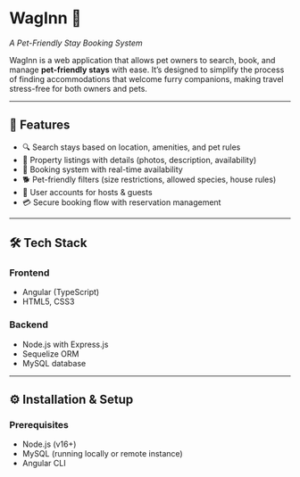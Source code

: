 # WagInn 🐾  
*A Pet-Friendly Stay Booking System*  

WagInn is a web application that allows pet owners to search, book, and manage **pet-friendly stays** with ease. It’s designed to simplify the process of finding accommodations that welcome furry companions, making travel stress-free for both owners and pets.  

---

## 🚀 Features  
- 🔍 Search stays based on location, amenities, and pet rules  
- 🏡 Property listings with details (photos, description, availability)  
- 📅 Booking system with real-time availability  
- 🐕 Pet-friendly filters (size restrictions, allowed species, house rules)  
- 👤 User accounts for hosts & guests  
- 💳 Secure booking flow with reservation management  

---

## 🛠️ Tech Stack  

### Frontend  
- Angular (TypeScript)  
- HTML5, CSS3  

### Backend  
- Node.js with Express.js  
- Sequelize ORM  
- MySQL database  

---

## ⚙️ Installation & Setup  

### Prerequisites  
- Node.js (v16+)  
- MySQL (running locally or remote instance)  
- Angular CLI  


